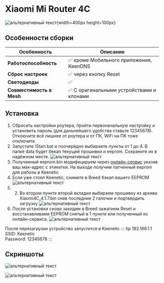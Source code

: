 # Xiaomi Mi Router 4C <Badge type="keenetic" text="4.1.7" />

![альтернативный текст](/assets/images/wiki/guides/Xiaomi/4C.png){width=400px height=100px}

## Особенности сборки

| Особенность              | Описание                                 |
|--------------------------|------------------------------------------|
| **Работоспособность**    | ✅ кроме Мобильного приложения, KeenDNS   |
| **Сброс настроек**       | ✅ через кнопку Reset                     |
| **Светодиоды**           | ✅                                        |
| **Совместимость в Mesh** | ✅ С оригинальными устройствами и клонами |

## Установка

1. Сбросить настройки роутера, пройти первоначальную настройку и установить пароль (для дальнейшего удобства ставьте 12345678). Отключите всё лишнее от роутера и от ПК, WiFi на ПК тоже отключите.
2. Запустите !Start.bat и поочерёдно выбираете пункты от 1 до 4. В папке data будет бекап текущей прошивки и eeprom. Сохраните их в надёжном месте.
   ![альтернативный текст](/assets/images/wiki/guides/Xiaomi/install-4ag.png)
3. Полученный eeprom.bin модифицируем через [онлайн-сервис](https://yeezyio.github.io/) указав ваш мак-адрес с этикетки. На выходе получим патченный eeprom для работы в Keenetic
4. Если уже стоял Keenetic, снимите в Breed бэкап вашего EEPROM
   ![альтернативный текст](/assets/images/wiki/guides/Mercusys/backup.png)
5. 2. Во втором пункте второй вкладки выбираем прошивку из архива Xiaomi4C_4.1.7.bin сняв последние 2 галочки и подтвердить загрузку
   ![альтернативный текст](/assets/images/wiki/guides/Mercusys/install.png)
6. После установки снова заходим в Breed зажатием Reset и восстанавливаем EEPROM снятый в 1 пункте или полученный из онлайн-сервиса.
   ![альтернативный текст](/assets/images/wiki/guides/Mercusys/eeprom.png)


После перезагрузки устройство запустится в Keenetic
::: tip 192.168.1.1<br/>SSID: Keenetic<br/>Password: 12345678
:::

## Скриншоты

![альтернативный текст](/assets/images/wiki/guides/Xiaomi/system1-4c.png)

![альтернативный текст](/assets/images/wiki/guides/Xiaomi/system2-4c.jpg)

